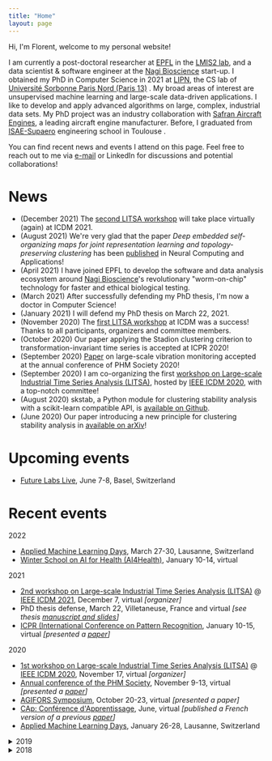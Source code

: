 ```yaml
---
title: "Home"
layout: page
---
```


Hi, I'm Florent, welcome to my personal website!

I am currently a post-doctoral researcher at [EPFL](https://www.epfl.ch/) <span class="flag-icon flag-icon-squared flag-icon-ch"></span> in the [LMIS2 lab](https://lmis2.epfl.ch/), and a data scientist & software engineer at the [Nagi Bioscience](https://nagibio.ch/) start-up. I obtained my PhD in Computer Science in 2021 at [LIPN](http://lipn.univ-paris13.fr), the CS lab of [Université Sorbonne Paris Nord (Paris 13)](https://www.univ-paris13.fr/) <span class="flag-icon flag-icon-squared flag-icon-fr"></span>. My broad areas of interest are unsupervised machine learning and large-scale data-driven applications. I like to develop and apply advanced algorithms on large, complex, industrial data sets. My PhD project was an industry collaboration with [Safran Aircraft Engines](https://www.safran-aircraft-engines.com/), a leading aircraft engine manufacturer. Before, I graduated from [ISAE-Supaero](https://www.isae-supaero.fr/) engineering school in Toulouse <span class="flag-icon flag-icon-squared flag-icon-fr"></span>.

You can find recent news and events I attend on this page. Feel free to reach out to me via [e-mail](/contact) or LinkedIn for discussions and potential collaborations!

# News

* (December 2021) The [second LITSA workshop](https://lipn.github.io/LITSA2021/) will take place virtually (again) at ICDM 2021.
* (August 2021) We're very glad that the paper *Deep embedded self-organizing maps for joint representation learning and topology-preserving clustering* has been [published](https://link.springer.com/article/10.1007/s00521-021-06331-w) in Neural Computing and Applications!
* (April 2021) I have joined EPFL to develop the software and data analysis ecosystem around [Nagi Bioscience](https://nagibio.ch)'s revolutionary "worm-on-chip" technology for faster and ethical biological testing.
* (March 2021) After successfully defending my PhD thesis, I'm now a doctor in Computer Science!
* (January 2021) I will defend my PhD thesis on March 22, 2021.
* (November 2020) The [first LITSA workshop](https://lipn.github.io/LITSA2020/) at ICDM was a success! Thanks to all participants, organizers and committee members.
* (October 2020) Our paper applying the Stadion clustering criterion to transformation-invariant time series is accepted at ICPR 2020!
* (September 2020) [Paper](https://www.phmpapers.org/index.php/phmconf/article/view/1131) on large-scale vibration monitoring accepted at the annual conference of PHM Society 2020!
* (September 2020) I am co-organizing the first [workshop on Large-scale Industrial Time Series Analysis (LITSA)](https://lipn.github.io/LITSA2020/), hosted by [IEEE ICDM 2020](http://icdm2020.bigke.org/), with a top-notch committee!
* (August 2020) skstab, a Python module for clustering stability analysis with a scikit-learn compatible API, is [available on Github](https://github.com/FlorentF9/skstab).
* (June 2020) Our paper introducing a new principle for clustering stability analysis in [available on arXiv](https://arxiv.org/abs/2006.08530)!

# Upcoming events

<ul>
<li><a href="https://www.terrapinn.com/conference/future-labs-live/index.stm">Future Labs Live</a>, June 7-8, Basel, Switzerland <span class="flag-icon flag-icon-squared flag-icon-ch"></span></li>
</ul>

# Recent events

2022

<ul>
<li><a href="https://www.appliedmldays.org/">Applied Machine Learning Days</a>, March 27-30, Lausanne, Switzerland <span class="flag-icon flag-icon-squared flag-icon-ch"></span></li>
<li><a href="https://ai4healthschool.org">Winter School on AI for Health (AI4Health)</a>, January 10-14, virtual <span class="flag-icon flag-icon-squared flag-icon-globe"></span></li>
</ul>

2021

<ul>
<li><a href="https://lipn.github.io/LITSA2021/">2nd workshop on Large-scale Industrial Time Series Analysis (LITSA)</a> @ <a href="https://icdm2021.auckland.ac.nz/">IEEE ICDM 2021</a>, December 7, virtual <span class="flag-icon flag-icon-squared flag-icon-globe"></span> <i>[organizer]</i></li>
<li>PhD thesis defense, March 22, Villetaneuse, France <span class="flag-icon flag-icon-squared flag-icon-fr"></span> and virtual <span class="flag-icon flag-icon-squared flag-icon-globe"></span> <i>[see thesis <a href="/research">manuscript and slides</a>]</i></li>
<li><a href="https://www.micc.unifi.it/icpr2020/">ICPR (International Conference on Pattern Recognition</a>, January 10-15, virtual <span class="flag-icon flag-icon-squared flag-icon-globe"></span> <i>[presented a <a href="/publications">paper</a>]</i></li>
</ul>

2020

<ul>
<li><a href="https://lipn.github.io/LITSA2020/">1st workshop on Large-scale Industrial Time Series Analysis (LITSA)</a> @ <a href="http://icdm2020.bigke.org/">IEEE ICDM 2020</a>, November 17, virtual <span class="flag-icon flag-icon-squared flag-icon-globe"></span> <i>[organizer]</i></li>
<li><a href="https://www.phmsociety.org/events/conference/phm/20">Annual conference of the PHM Society</a>, November 9-13, virtual <span class="flag-icon flag-icon-squared flag-icon-globe"></span> <i>[presented a <a href="/publications">paper</a>]</i></li>
<li><a href="https://agifors.org/symposium_2020">AGIFORS Symposium</a>, October 20-23, virtual <span class="flag-icon flag-icon-squared flag-icon-globe"></span> <i>[presented a paper]</i></li>
<li><a href="https://cap-rfiap2020.sciencesconf.org/">CAp: Conférence d'Apprentissage</a>, June, virtual <span class="flag-icon flag-icon-squared flag-icon-globe"></span> <i>[published a French version of a previous <a href="/publications">paper</a>]</i></li>
<li><a href="https://www.appliedmldays.org/">Applied Machine Learning Days</a>, January 26-28, Lausanne, Switzerland <span class="flag-icon flag-icon-squared flag-icon-ch"></span></li>
</ul>

<details>
<summary>2019</summary>
<ul>
<li><a href="https://paris.egg.dataiku.com/home">EGG Paris dataiku</a>, November 7, Paris, France <span class="flag-icon flag-icon-squared flag-icon-fr"></span></li>
<li><a href="https://franceisai.com">France is AI</a>, October 23, Paris, France <span class="flag-icon flag-icon-squared flag-icon-fr"></span></li>
<li><a href="https://workshopmlai.wp.imt.fr">International Workshop on Machine Learning & Artificial Intelligence</a>, October 7-8, Paris, France <span class="flag-icon flag-icon-squared flag-icon-fr"></span></li>
<li><a href="https://sites.google.com/view/climateinformatics2019/">Climate Informatics</a>, October 3-4, Paris, France <span class="flag-icon flag-icon-squared flag-icon-fr"></span></li>
<li><a href="https://sites.google.com/view/pakdd-workshop-ldrc2019/">LDRC (Learning Data Representation for Clustering) workshop</a> @ PAKDD 2019, April 14-17, Macau, China <span class="flag-icon flag-icon-squared flag-icon-mo"></span> <i>[presented a <a href="/publications">paper</a>]</i></li>
<li><a href="https://www.esann.org/esann21programme">ESANN (European Symposium on Artificial Neural Networks, Computational Intelligence and Machine Learning)</a>, April 24-26, Bruges, Belgium <span class="flag-icon flag-icon-squared flag-icon-be"></span> <i>[presented a <a href="/publications">paper</a>]</i></li>
<li><a href="https://project.inria.fr/tsdays/">TS days (Journées sur les données temporelles)</a>, March 25-26, Rennes, France <span class="flag-icon flag-icon-squared flag-icon-fr"></span></li>
<li><a href="https://www.appliedmldays.org/">Applied Machine Learning Days</a>, January 26-29, Lausanne, Switzerland <span class="flag-icon flag-icon-squared flag-icon-ch"></span></li>
</ul>
</details>

<details>
<summary>2018</summary>
<ul>
<li><a href="https://cci.drexel.edu/bigdata/bigdata2018/index.html">IEEE International Conference on Big Data</a>, December 10-13, Seattle, USA <span class="flag-icon flag-icon-squared flag-icon-us"></span> <i>[presented a <a href="/publications">paper</a>]</i></li>
<li><a href="https://lipn.univ-paris13.fr/~cerin/sc2iovsoca2018.html">IEEE SC2-IoV-SOCA tutorials day</a>, November 19, Paris, France <span class="flag-icon flag-icon-squared flag-icon-fr"></span></li>
<li><a href="https://tensorchiefs.github.io/dlday2018/">Deep Learning Day</a>, September 14, Winterthur, Switzerland <span class="flag-icon flag-icon-squared flag-icon-ch"></span></li>
<li><a href="http://www.ds3-datascience-polytechnique.fr">DS3 (Data Science Summer School)</a>, June 25-27, Palaiseau, France <span class="flag-icon flag-icon-squared flag-icon-fr"></span></li>
<li><a href="https://s4d.sciencesconf.org">S4D (Research Summer School on Statistics for Data Science)</a>, June 18-22, Caen, France <span class="flag-icon flag-icon-squared flag-icon-fr"></span></li>
</ul>
</details>
